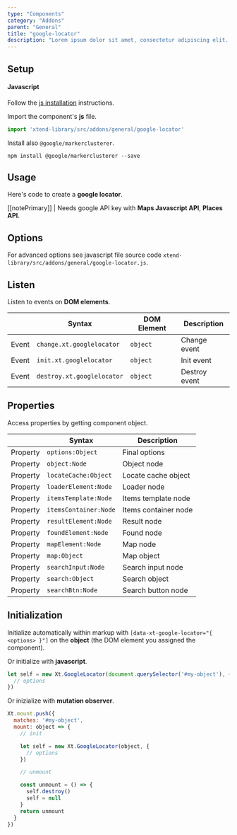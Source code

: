 ```yaml
---
type: "Components"
category: "Addons"
parent: "General"
title: "google-locator"
description: "Lorem ipsum dolor sit amet, consectetur adipiscing elit. Nunc tempus laoreet leo sit amet iaculis."
---
```


## Setup

#### Javascript

Follow the [js installation](/introduction/getting-started/setup#js-installation) instructions.

Import the component's **js** file.

```jsx
import 'xtend-library/src/addons/general/google-locator'
```

Install also `@google/markerclusterer`.

```Shell
npm install @google/markerclusterer --save
```

## Usage

Here's code to create a **google locator**.

[[notePrimary]]
| Needs google API key with **Maps Javascript API**, **Places API**.

<demo>
  <div class="gatsby_demo_item toggle" data-iframe="iframe/components/addons/general/google-locator">
  </div>
</demo>

## Options

For advanced options see javascript file source code `xtend-library/src/addons/general/google-locator.js`.

## Listen

Listen to events on **DOM elements**.

<div class="table-scroll">

|                         | Syntax                                    | DOM Element                    | Description                   |
| ----------------------- | ----------------------------------------- | ----------------------------- | ----------------------------- |
| Event                   | `change.xt.googlelocator`           | `object` | Change event             |
| Event                   | `init.xt.googlelocator`           | `object` | Init event             |
| Event                   | `destroy.xt.googlelocator`           | `object` | Destroy event             |

</div>

## Properties

Access properties by getting component object.

<div class="table-scroll">

|                         | Syntax                                   | Description                   |
| ----------------------- | ---------------------------------------- | ----------------------------- |
| Property                   | `options:Object`       | Final options             |
| Property                   | `object:Node`       | Object node             |
| Property                   | `locateCache:Object`       | Locate cache object             |
| Property                   | `loaderElement:Node`       | Loader node             |
| Property                   | `itemsTemplate:Node`       | Items template node             |
| Property                   | `itemsContainer:Node`       | Items container node             |
| Property                   | `resultElement:Node`       | Result node             |
| Property                   | `foundElement:Node`       | Found node             |
| Property                   | `mapElement:Node`       | Map node             |
| Property                   | `map:Object`       | Map object             |
| Property                   | `searchInput:Node`       | Search input node             |
| Property                   | `search:Object`       | Search object             |
| Property                   | `searchBtn:Node`       | Search button node             |

</div>

## Initialization

Initialize automatically within markup with `[data-xt-google-locator="{ <options> }"]` on the **object** (the DOM element you assigned the component).

Or initialize with **javascript**.

```js
let self = new Xt.GoogleLocator(document.querySelector('#my-object'), {
  // options
})
```

Or inizialize with **mutation observer**.

```js
Xt.mount.push({
  matches: '#my-object',
  mount: object => {
    // init

    let self = new Xt.GoogleLocator(object, {
      // options
    })

    // unmount

    const unmount = () => {
      self.destroy()
      self = null
    }
    return unmount
  }
})
```
